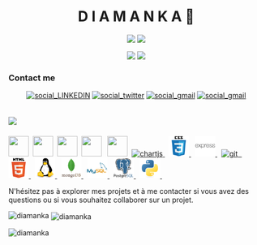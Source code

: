 <h1 align="center">D I A M A N K A 🐼 </h1>
<p align="center">
<img src="https://img.shields.io/badge/Full%20stack-Developper-green?style=for-the-badge&logo=love&logoColor=GREEN">
<img src="https://img.shields.io/badge/software-engineering-ffc300?style=for-the-badge">
<!-- <img src="https://img.shields.io/badge/IN%20SWEET-CONTINENT%20OF%20AFRICA-crimson?style=for-the-badge"> -->
</p>
 <p align="center"> 
  <img src="https://img.shields.io/badge/Visit-count-crimson?style=for-the-badge">
  <img src="https://profile-counter.glitch.me/diamanka-sn/count.svg" />
</p>

<h3 align="left">Contact me </h3>
<p align="center">
<a href="https://www.linkedin.com/in/Diamanka-sn/"><img src="https://img.shields.io/badge/LINKEDIN-@diamanka-0e76a8?style=for-the-badge&logo=linkedin&logoColor=0e76a8&logoWidth=25" alt="social_LINKEDIN"/></a>
<a href="https://twitter.com/diamanka_sn"><img src="https://img.shields.io/badge/TWITTER-@diamanka_sn-1DA1F2?style=for-the-badge&logo=twitter&logoColor=1DA1F2&logoWidth=25" alt="social_twitter"></a>
<a href="mailto:diamanka1998@gmail.com"><img src="https://img.shields.io/badge/GMAIL-@diamanka-B23121?style=for-the-badge&logo=gmail&logoColor=B23121&logoWidth=25" alt="social_gmail"></a>
 <a href="https://dev.to/diamankasn"><img src="https://img.shields.io/badge/DEV.to-@diamanka-4098a2?style=for-the-badge&logo=dev&logoColor=4098a2&logoWidth=25" alt="social_gmail"></a>
</p>

<h2><img src="https://img.shields.io/badge/Tools-Technologies-ffc300?style=for-the-badge"></h2>
<p><a href="https://www.java.com"><img src="https://img.icons8.com/color/48/000000/java-coffee-cup-logo--v1.png"  width="40" height="40"/></a>&nbsp;
<a href="https://developer.mozilla.org/en-US/docs/Web/JavaScript"><img src="https://img.icons8.com/color/48/000000/javascript--v1.png"  width="40" height="40"/></a>&nbsp;
<a href="https://www.typescriptlang.org/"><img src="https://img.icons8.com/color/48/000000/typescript.png"  width="40" height="40"/></a>&nbsp;
<a><img src="https://angular.io/assets/images/logos/angular/angular.svg" width="40" height="40"/> </a> &nbsp;
<a href="https://nodejs.org/en/"><img src="https://img.icons8.com/color/48/000000/nodejs.png"  width="40" height="40"/></a>&nbsp;
<a href="https://www.chartjs.org" target="_blank"> <img src="https://www.chartjs.org/media/logo-title.svg" alt="chartjs" width="40" height="40"/> </a>&nbsp;
<a href="https://www.w3schools.com/css/" target="_blank"> <img src="https://raw.githubusercontent.com/devicons/devicon/master/icons/css3/css3-original-wordmark.svg" alt="css3" width="40" height="40"/> </a> &nbsp; <a href="https://expressjs.com" target="_blank"> <img src="https://raw.githubusercontent.com/devicons/devicon/master/icons/express/express-original-wordmark.svg" alt="express" width="40" height="40"/> </a> &nbsp;
 <a href="https://git-scm.com/" target="_blank"> <img src="https://www.vectorlogo.zone/logos/git-scm/git-scm-icon.svg" alt="git" width="40" height="40"/> &nbsp;
 <a href="https://www.w3.org/html/" target="_blank"> <img src="https://raw.githubusercontent.com/devicons/devicon/master/icons/html5/html5-original-wordmark.svg" alt="html5" width="40" height="40"/> </a>  &nbsp;
 <a href="https://www.linux.org/" target="_blank"> <img src="https://raw.githubusercontent.com/devicons/devicon/master/icons/linux/linux-original.svg" alt="linux" width="40" height="40"/> </a> &nbsp;
 <a href="https://www.mongodb.com/" target="_blank"> <img src="https://raw.githubusercontent.com/devicons/devicon/master/icons/mongodb/mongodb-original-wordmark.svg" alt="mongodb" width="40" height="40"/> </a> &nbsp; <a href="https://www.mysql.com/" target="_blank"> <img src="https://raw.githubusercontent.com/devicons/devicon/master/icons/mysql/mysql-original-wordmark.svg" alt="mysql" width="40" height="40"/> </a> &nbsp;
  <a href="https://www.postgresql.org" target="_blank"> <img src="https://raw.githubusercontent.com/devicons/devicon/master/icons/postgresql/postgresql-original-wordmark.svg" alt="postgresql" width="40" height="40"/> </a> &nbsp; <a href="https://www.python.org" target="_blank"> <img src="https://raw.githubusercontent.com/devicons/devicon/master/icons/python/python-original.svg" alt="python" width="40" height="40"/> </a> &nbsp;
</p>

 
<p>N'hésitez pas à explorer mes projets et à me contacter si vous avez des questions ou si vous souhaitez collaborer sur un projet.</p>
<p><img align="left" src="https://github-readme-stats.vercel.app/api/top-langs?username=diamanka-sn&show_icons=true&locale=en&layout=compact" alt="diamanka" /></p>
<p>&nbsp;<img align="center" src="https://github-readme-stats.vercel.app/api?username=diamanka-sn&show_icons=true&locale=en" alt="diamanka" /></p>
<p><img align="center" src="https://github-readme-streak-stats.herokuapp.com/?user=diamanka-sn&" alt="diamanka" /></p>
